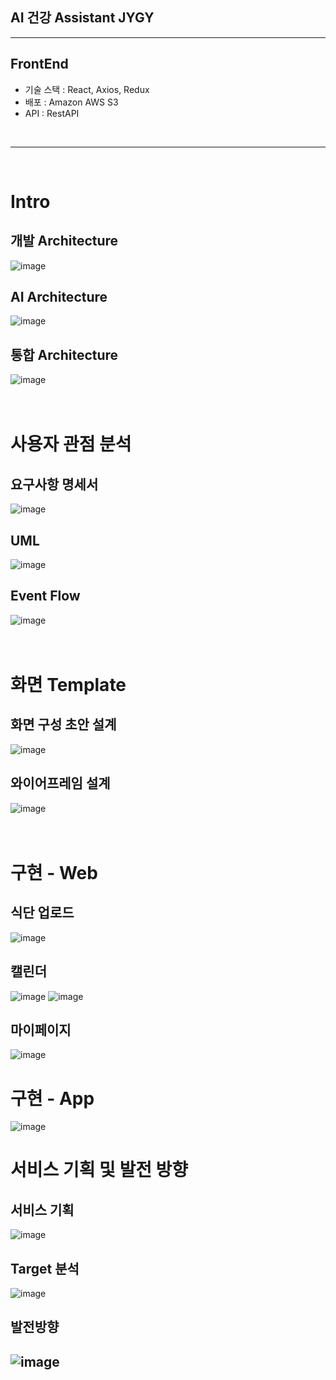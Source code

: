 ## AI 건강 Assistant JYGY  
---  
## FrontEnd
- 기술 스택 : React, Axios, Redux  
- 배포 : Amazon AWS S3
- API : RestAPI    
<br> 

---  
<br>  

# Intro  
## 개발 Architecture  
![image](https://user-images.githubusercontent.com/73763069/172562421-d4662b48-57c0-45a0-aa22-8153dd61f69c.png)
<br>  
## AI Architecture  
![image](https://user-images.githubusercontent.com/73763069/172562673-690e89a7-4208-43c8-8086-53c950f740b2.png)
<br>  
## 통합 Architecture  
![image](https://user-images.githubusercontent.com/73763069/172563504-ecfe9371-4e24-4084-ab2e-8c58db9ca4c1.png)
<br>  
<br>  

# 사용자 관점 분석
## 요구사항 명세서  
![image](https://user-images.githubusercontent.com/73763069/172563678-d7e09dc8-04d7-4f76-90c9-4cf26d0780cf.png)
<br>  
## UML  
![image](https://user-images.githubusercontent.com/73763069/172563595-bbe63731-31f9-48bb-8559-bf71b1b3ff4e.png)
<br>  
## Event Flow  
![image](https://user-images.githubusercontent.com/73763069/172563828-4db88ad9-4722-4c1f-9898-a6f37b10ccab.png)
<br>    
<br>  

# 화면 Template
## 화면 구성 초안 설계  
![image](https://user-images.githubusercontent.com/73763069/172564011-a99d1517-0b4d-4daa-9a1d-ea04340b66d2.png)
<br>  

## 와이어프레임 설계  
![image](https://user-images.githubusercontent.com/73763069/172564161-8c39383f-9d2a-474c-b1d7-b07cd434d44c.png)
<br>  
<br>  
  
# 구현 - Web
## 식단 업로드
![image](https://user-images.githubusercontent.com/73763069/172565115-6a77bc8b-0fc2-42d2-823f-fc184ccaac45.png)
  
## 캘린더 
![image](https://user-images.githubusercontent.com/73763069/172565289-9abcece1-f741-4b65-aa2e-d3ff86ae4b20.png)
![image](https://user-images.githubusercontent.com/73763069/172565389-597c3fba-d174-4657-bb83-ff0d84475e2a.png)
  
## 마이페이지
![image](https://user-images.githubusercontent.com/73763069/172565483-eb06946d-6eb9-4e11-bc12-0ffdcda41020.png)

# 구현 - App
![image](https://user-images.githubusercontent.com/73763069/172565624-c6cb9be0-9c9d-4c4c-ac5e-5743fbba83de.png)

# 서비스 기획 및 발전 방향  
## 서비스 기획  
![image](https://user-images.githubusercontent.com/73763069/172566163-d6240694-446c-4ca0-871b-552db4f8c382.png)
  
## Target 분석  
![image](https://user-images.githubusercontent.com/73763069/172566277-11a2153c-1b85-4f55-8e01-663e8d19750c.png)

## 발전방향  
![image](https://user-images.githubusercontent.com/73763069/172566333-9c6a977e-3319-4712-9d34-143e5ce418d4.png)
---

